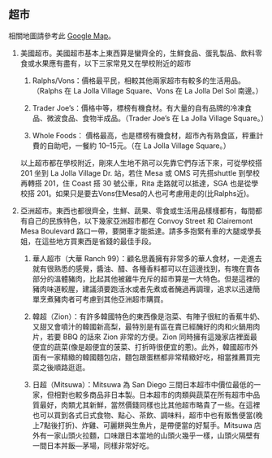 ## 超市

相關地圖請參考此 [Google Map](https://mapsengine.google.com/map/edit?mid=zQtEEXrWDims.k7LCNq-XBdbU)。

1.  美國超市。美國超市基本上東西算是蠻齊全的，生鮮食品、蛋乳製品、飲料零食或水果應有盡有，以下三家常見又在學校附近的超市

    1.  Ralphs/Vons：價格最平民，相較其他兩家超市有較多的生活用品。（Ralphs 在 La Jolla Village Square、Vons 在 La Jolla Del Sol 南邊。）

    2.  Trader Joe’s：價格中等，標榜有機食材。有大量的自有品牌的冷凍食品、微波食品、食物半成品。（Trader Joe’s 在 La Jolla Village Square。）

    3.  Whole Foods： 價格最高，也是標榜有機食材，超市內有熟食區，秤重計費的自助吧，一餐約 10–15元。（在 La Jolla Village Square。）

    以上超市都在學校附近，剛來人生地不熟可以先靠它們存活下來，可從學校搭 201 坐到 La Jolla Village Dr. 站，若住 Mesa 或 OMS 可先搭shuttle 到學校再轉搭 201，住 Coast 搭 30 號公車，Rita 走路就可以抵達，SGA 也是從學校搭 201。如果只是要去Vons住Mesa的人也可考慮用走的(比Ralphs近)。

2.  亞洲超市。東西也都很齊全，生鮮、蔬果、零食或生活用品樣樣都有，每間都有自己的民族特色，以下幾家亞洲超市都在 Convoy Street 和 Clairemont Mesa Boulevard 路口一帶，要開車才能抵達。請多多抱緊有車的大腿或學長姐，在這些地方買東西是省錢的最佳手段。

    1.  華人超市（大華 Ranch 99）：顧名思義擁有非常多的華人食材，一走進去就有很熟悉的感覺，醬油、醋、各種香料都可以在這邊找到，有塊在賣各部分的溫體豬肉，比起其他被雞牛充斥的超市算是一大特色。但是這裡的豬肉味道較腥，建議須要跑活水或者先煮或者醃過再調理，追求以迅速簡單烹煮豬肉者可考慮到其他亞洲超市購買。

    2.  韓超（Zion）：有許多韓國特色的東西像是泡菜、有陣子很紅的香蕉牛奶、又甜又會噴汁的韓國新高梨，最特別是有區在賣已經醃好的肉和火鍋用肉片，若要 BBQ 的話來 Zion 非常的方便。Zion 同時擁有這幾家店裡面最便宜的蔬菜(像是超便宜的菠菜、打折時很便宜的蔥)。此外，韓國超市外面有一家精緻的韓國麵包店，麵包跟蛋糕都非常精緻好吃，相當推薦買完菜之後順路逛逛。

    3.  日超（Mitsuwa）：Mitsuwa 為 San Diego 三間日本超市中價位最低的一家，但相對也較多商品非日本製。日本超市的肉類與蔬菜在所有超市中品質最好，肉類尤其新鮮，當然價錢同樣也比其他超市略貴了一些。在這裡也可以買到各式日式食物、點心、茶飲、調味料，超市中也有販售便當(晚上7點後打折)、炸雞、可麗餅與生魚片，是帶便當的好幫手。Mitsuwa 店外有一家山頭火拉麵，口味跟日本當地的山頭火幾乎一樣，山頭火隔壁有一間日本丼飯—茅場，同樣非常好吃。